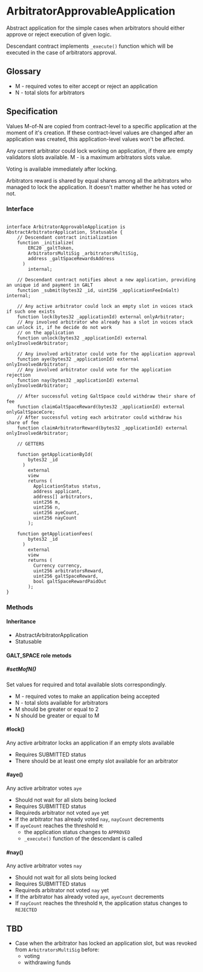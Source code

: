 # ArbitratorApprovableApplication

Abstract application for the simple cases when arbitrators should either approve or reject execution of given logic.

Descendant contract implements `_execute()` function which will be executed in the case of arbitrators approval.

## Glossary

* M - required votes to eiter accept or reject an application
* N - total slots for arbitrators

## Specification

Values M-of-N are copied from contract-level to a specific application at the moment of it's creation. If these
contract-level values are changed after an application was created, this application-level values won't be affected.

Any current arbitrator could lock working on application, if there are empty validators slots available. M - is a maximum arbitrators slots value.

Voting is available immediately after locking.

Arbitrators reward is shared by equal shares among all the arbitrators who managed to lock the application. It doesn't matter whether he has voted or not.

### Interface

````solidity

interface ArbitratorApprovableApplication is AbstractArbitratorApplication, Statusable {
    // Descendant contract initialization
    function _initialize(
        ERC20 _galtToken,
        ArbitratorsMultiSig _arbitratorsMultiSig,
        address _galtSpaceRewardsAddress
      )
        internal;

    // Descendant contract notifies about a new application, providing an unique id and payment in GALT
    function _submit(bytes32 _id, uint256 _applicationFeeInGalt) internal;

    // Any active arbitrator could lock an empty slot in voices stack if such one exists 
    function lock(bytes32 _applicationId) external onlyArbitrator;
    // Any involved arbitrator who already has a slot in voices stack can unlock it, if he decide do not work
    // on the application
    function unlock(bytes32 _applicationId) external onlyInvolvedArbitrator;

    // Any involved arbitrator could vote for the application approval
    function aye(bytes32 _applicationId) external onlyInvolvedArbitrator;
    // Any involved arbitrator could vote for the application rejection
    function nay(bytes32 _applicationId) external onlyInvolvedArbitrator;

    // After successful voting GaltSpace could withdraw their share of fee
    function claimGaltSpaceReward(bytes32 _applicationId) external onlyGaltSpaceCore;
    // After successful voting each arbitrator could withdraw his share of fee
    function claimArbitratorReward(bytes32 _applicationId) external onlyInvolvedArbitrator;
    
    // GETTERS
    
    function getApplicationById(
        bytes32 _id
      )
        external
        view
        returns (
          ApplicationStatus status,
          address applicant,
          address[] arbitrators,
          uint256 m,
          uint256 n,
          uint256 ayeCount,
          uint256 nayCount
        );

    function getApplicationFees(
        bytes32 _id
      )
        external
        view
        returns (
          Currency currency,
          uint256 arbitratorsReward,
          uint256 galtSpaceReward,
          bool galtSpaceRewardPaidOut
        );
}
````

### Methods
#### Inheritance
* AbstractArbitratorApplication
* Statusable

#### GALT_SPACE role metods
##### #setMofN()
Set values for required and total available slots correspondingly.

* M - required votes to make an application being accepted
* N - total slots available for arbitrators
* M should be greater or equal to 2
* N should be greater or equal to M

#### #lock()
Any active arbitrator locks an application if an empty slots available

* Requires SUBMITTED status
* There should be at least one empty slot available for an arbitrator

#### #aye()
Any active arbitrator votes `aye`

* Should not wait for all slots being locked
* Requires SUBMITTED status
* Requireds arbitrator not voted `aye` yet
* If the arbitrator has already voted `nay`, `nayCount` decrements
* If `ayeCount` reaches the threshold `M`:
    * the application status changes to `APPROVED`
    * `_execute()` function of the descendant is called

#### #nay()
Any active arbitrator votes `nay`

* Should not wait for all slots being locked
* Requires SUBMITTED status
* Requireds arbitrator not voted `nay` yet
* If the arbitrator has already voted `aye`, `ayeCount` decrements
* If `nayCount` reaches the threshold `M`, the application status changes to `REJECTED`

## TBD
* Case when the arbitrator has locked an application slot, but was revoked from `ArbitratorsMultiSig` before:
    * voting
    * withdrawing funds

